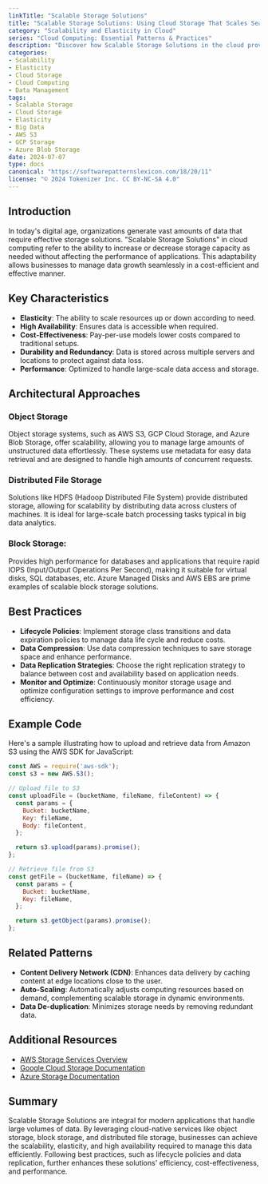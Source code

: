 ```yaml
---
linkTitle: "Scalable Storage Solutions"
title: "Scalable Storage Solutions: Using Cloud Storage That Scales Seamlessly with Data Growth"
category: "Scalability and Elasticity in Cloud"
series: "Cloud Computing: Essential Patterns & Practices"
description: "Discover how Scalable Storage Solutions in the cloud provide seamless data growth management, improve elasticity, and support large-scale applications by efficiently utilizing cloud-native storage technologies and strategies."
categories:
- Scalability
- Elasticity
- Cloud Storage
- Cloud Computing
- Data Management
tags:
- Scalable Storage
- Cloud Storage
- Elasticity
- Big Data
- AWS S3
- GCP Storage
- Azure Blob Storage
date: 2024-07-07
type: docs
canonical: "https://softwarepatternslexicon.com/18/20/11"
license: "© 2024 Tokenizer Inc. CC BY-NC-SA 4.0"
---
```


## Introduction

In today's digital age, organizations generate vast amounts of data that require effective storage solutions. "Scalable Storage Solutions" in cloud computing refer to the ability to increase or decrease storage capacity as needed without affecting the performance of applications. This adaptability allows businesses to manage data growth seamlessly in a cost-efficient and effective manner.

## Key Characteristics

- **Elasticity**: The ability to scale resources up or down according to need.
- **High Availability**: Ensures data is accessible when required.
- **Cost-Effectiveness**: Pay-per-use models lower costs compared to traditional setups.
- **Durability and Redundancy**: Data is stored across multiple servers and locations to protect against data loss.
- **Performance**: Optimized to handle large-scale data access and storage.

## Architectural Approaches

### Object Storage

Object storage systems, such as AWS S3, GCP Cloud Storage, and Azure Blob Storage, offer scalability, allowing you to manage large amounts of unstructured data effortlessly. These systems use metadata for easy data retrieval and are designed to handle high amounts of concurrent requests.

### Distributed File Storage

Solutions like HDFS (Hadoop Distributed File System) provide distributed storage, allowing for scalability by distributing data across clusters of machines. It is ideal for large-scale batch processing tasks typical in big data analytics.

### Block Storage:

Provides high performance for databases and applications that require rapid IOPS (Input/Output Operations Per Second), making it suitable for virtual disks, SQL databases, etc. Azure Managed Disks and AWS EBS are prime examples of scalable block storage solutions.

## Best Practices

- **Lifecycle Policies**: Implement storage class transitions and data expiration policies to manage data life cycle and reduce costs.
- **Data Compression**: Use data compression techniques to save storage space and enhance performance.
- **Data Replication Strategies**: Choose the right replication strategy to balance between cost and availability based on application needs.
- **Monitor and Optimize**: Continuously monitor storage usage and optimize configuration settings to improve performance and cost efficiency.

## Example Code

Here's a sample illustrating how to upload and retrieve data from Amazon S3 using the AWS SDK for JavaScript:

```javascript
const AWS = require('aws-sdk');
const s3 = new AWS.S3();

// Upload file to S3
const uploadFile = (bucketName, fileName, fileContent) => {
  const params = {
    Bucket: bucketName,
    Key: fileName,
    Body: fileContent,
  };

  return s3.upload(params).promise();
};

// Retrieve file from S3
const getFile = (bucketName, fileName) => {
  const params = {
    Bucket: bucketName,
    Key: fileName,
  };

  return s3.getObject(params).promise();
};
```

## Related Patterns

- **Content Delivery Network (CDN)**: Enhances data delivery by caching content at edge locations close to the user.
- **Auto-Scaling**: Automatically adjusts computing resources based on demand, complementing scalable storage in dynamic environments.
- **Data De-duplication**: Minimizes storage needs by removing redundant data.

## Additional Resources

- [AWS Storage Services Overview](https://aws.amazon.com/products/storage/)
- [Google Cloud Storage Documentation](https://cloud.google.com/storage/docs)
- [Azure Storage Documentation](https://docs.microsoft.com/en-us/azure/storage/)

## Summary

Scalable Storage Solutions are integral for modern applications that handle large volumes of data. By leveraging cloud-native services like object storage, block storage, and distributed file storage, businesses can achieve the scalability, elasticity, and high availability required to manage this data efficiently. Following best practices, such as lifecycle policies and data replication, further enhances these solutions' efficiency, cost-effectiveness, and performance.
